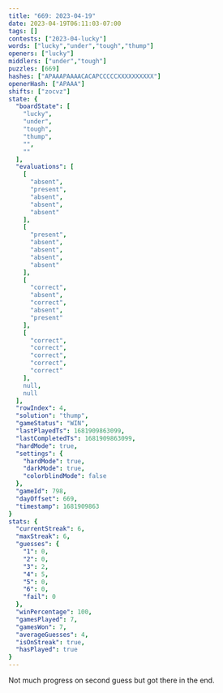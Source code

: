 ```yaml
---
title: "669: 2023-04-19"
date: 2023-04-19T06:11:03-07:00
tags: []
contests: ["2023-04-lucky"]
words: ["lucky","under","tough","thump"]
openers: ["lucky"]
middlers: ["under","tough"]
puzzles: [669]
hashes: ["APAAAPAAAACACAPCCCCCXXXXXXXXXX"]
openerHash: ["APAAA"]
shifts: ["zocvz"]
state: {
  "boardState": [
    "lucky",
    "under",
    "tough",
    "thump",
    "",
    ""
  ],
  "evaluations": [
    [
      "absent",
      "present",
      "absent",
      "absent",
      "absent"
    ],
    [
      "present",
      "absent",
      "absent",
      "absent",
      "absent"
    ],
    [
      "correct",
      "absent",
      "correct",
      "absent",
      "present"
    ],
    [
      "correct",
      "correct",
      "correct",
      "correct",
      "correct"
    ],
    null,
    null
  ],
  "rowIndex": 4,
  "solution": "thump",
  "gameStatus": "WIN",
  "lastPlayedTs": 1681909863099,
  "lastCompletedTs": 1681909863099,
  "hardMode": true,
  "settings": {
    "hardMode": true,
    "darkMode": true,
    "colorblindMode": false
  },
  "gameId": 798,
  "dayOffset": 669,
  "timestamp": 1681909863
}
stats: {
  "currentStreak": 6,
  "maxStreak": 6,
  "guesses": {
    "1": 0,
    "2": 0,
    "3": 2,
    "4": 5,
    "5": 0,
    "6": 0,
    "fail": 0
  },
  "winPercentage": 100,
  "gamesPlayed": 7,
  "gamesWon": 7,
  "averageGuesses": 4,
  "isOnStreak": true,
  "hasPlayed": true
}
---
```

<!-- more -->
Not much progress on second guess but got there in the end.
